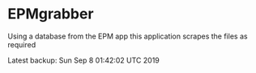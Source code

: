# EPMgrabber
Using a database from the EPM app this application scrapes the files as required


Latest backup: Sun Sep 8 01:42:02 UTC 2019
